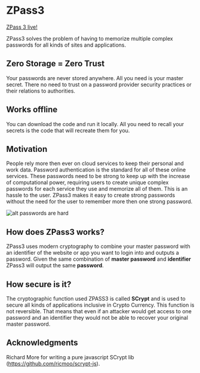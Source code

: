 ZPass3
=======
[ZPass 3 live!](http://zpass3.jclopes.net)

ZPass3 solves the problem of having to memorize multiple complex passwords for all kinds of sites and applications.

## Zero Storage = Zero Trust
Your passwords are never stored anywhere. All you need is your master secret.
There no need to trust on a password provider security practices or their relations to authorities.

## Works offline
You can download the code and run it locally. All you need to recall your secrets is the code that will recreate them for you.

Motivation
----------
People rely more then ever on cloud services to keep their personal and work data.
Password authentication is the standard for all of these online services.
These passwords need to be strong to keep up with the increase of computational power, requiring users to create unique complex passwords for each service they use and memorize all of them. This is an hassle to the user.
ZPass3 makes it easy to create strong passwords without the need for the user to remember more then one strong password.

![alt passwords are hard](http://imgs.xkcd.com/comics/password_strength.png)

How does ZPass3 works?
----------------------
ZPass3 uses modern cryptography to combine your master password with an identifier of the website or app you want to login into and outputs a password.
Given the same combination of __master password__ and __identifier__ ZPass3 will output the same __password__.

How secure is it?
-----------------
The cryptographic function used ZPASS3 is called __SCrypt__ and is used to secure all kinds of applications inclusive in Crypto Currency.
This function is not reversible. That means that even if an attacker would get access to one password and an identifier they would not be able to recover your original master password. 

Acknowledgments
---
Richard More for writing a pure javascript SCrypt lib (https://github.com/ricmoo/scrypt-js).
